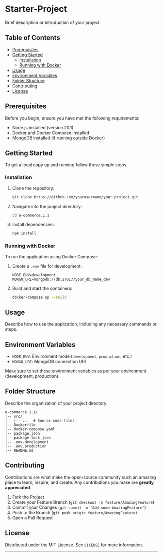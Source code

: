 # Starter-Project


Brief description or introduction of your project.

## Table of Contents

- [Prerequisites](#prerequisites)
- [Getting Started](#getting-started)
  - [Installation](#installation)
  - [Running with Docker](#running-with-docker)
- [Usage](#usage)
- [Environment Variables](#environment-variables)
- [Folder Structure](#folder-structure)
- [Contributing](#contributing)
- [License](#license)

## Prerequisites

Before you begin, ensure you have met the following requirements:
- Node.js installed (version 20.1)
- Docker and Docker Compose installed
- MongoDB installed (if running outside Docker)

## Getting Started

To get a local copy up and running follow these simple steps.

### Installation

1. Clone the repository:

   ```bash
   git clone https://github.com/yourusername/your-project.git
   ```

2. Navigate into the project directory:

   ```bash
   cd e-commerce.1.1
   ```

3. Install dependencies:

   ```bash
   npm install
   ```

### Running with Docker

To run the application using Docker Compose:

1. Create a `.env` file for development:

   ```
   NODE_ENV=development
   MONGO_URI=mongodb://db:27017/your_db_name_dev
   ```

2. Build and start the containers:

   ```bash
   docker-compose up --build
   ```

## Usage

Describe how to use the application, including any necessary commands or steps.

## Environment Variables

- `NODE_ENV`: Environment mode (`development`, `production`, etc.)
- `MONGO_URI`: MongoDB connection URI

Make sure to set these environment variables as per your environment (development, production).

## Folder Structure

Describe the organization of your project directory.

```
e-commerce.1.1/
|-- src/
|   |-- ...  # Source code files
|-- Dockerfile
|-- docker-compose.yaml
|-- package.json
|-- package-lock.json
|-- .env.development
|-- .env.production
|-- README.md
```

## Contributing

Contributions are what make the open-source community such an amazing place to learn, inspire, and create. Any contributions you make are **greatly appreciated**.

1. Fork the Project
2. Create your Feature Branch (`git checkout -b feature/AmazingFeature`)
3. Commit your Changes (`git commit -m 'Add some AmazingFeature'`)
4. Push to the Branch (`git push origin feature/AmazingFeature`)
5. Open a Pull Request

## License

Distributed under the MIT License. See `LICENSE` for more information.

---
